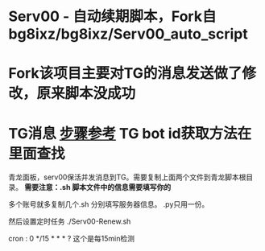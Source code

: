 # Serv00 - 自动续期脚本，Fork自bg8ixz/bg8ixz/Serv00_auto_script
# Fork该项目主要对TG的消息发送做了修改，原来脚本没成功

# TG消息 [步骤参考](https://blog.mado.us.kg/post/Serv00-jian-kong-bao-huo-%EF%BC%8C-fa-song-tong-zhi-dao-telegram.html) TG bot id获取方法在里面查找

青龙面板，serv00保活并发消息到TG。需要复制上面两个文件到青龙脚本根目录。
**需要注意：.sh 脚本文件中的信息需要填写你的**

多个账号就多复制几个.sh 分别填写服务器信息。 .py只用一份。


然后设置定时任务
./Serv00-Renew.sh

cron : 0 */15 * * * ?   这个是每15min检测

